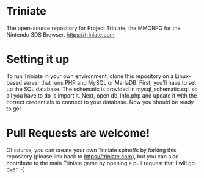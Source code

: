 # Triniate
The open-source repository for Project Triniate, the MMORPG for the Nintendo 3DS Browser. https://triniate.com

# Setting it up
To run Triniate in your own environment, clone this repository on a Linux-based server that runs PHP and MySQL or MariaDB.
First, you'll have to set up the SQL database. The schematic is provided in mysql_schematic.sql, so all you have to do is import it.
Next, open db_info.php and update it with the correct credentials to connect to your database.
Now you should be ready to go!

# Pull Requests are welcome!
Of course, you can create your own Triniate spinoffs by forking this repository (please link back to https://triniate.com), but you can also contribute to the main Triniate game by opening a pull request that I will go over :-)
